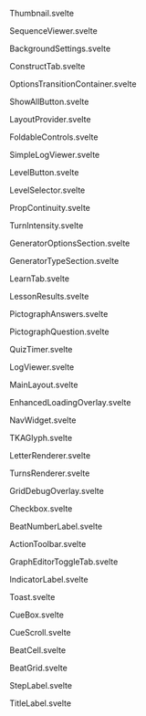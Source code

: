 Thumbnail.svelte

SequenceViewer.svelte

BackgroundSettings.svelte

ConstructTab.svelte

OptionsTransitionContainer.svelte

ShowAllButton.svelte

LayoutProvider.svelte

FoldableControls.svelte

SimpleLogViewer.svelte

LevelButton.svelte

LevelSelector.svelte

PropContinuity.svelte

TurnIntensity.svelte

GeneratorOptionsSection.svelte

GeneratorTypeSection.svelte

LearnTab.svelte

LessonResults.svelte

PictographAnswers.svelte

PictographQuestion.svelte

QuizTimer.svelte

LogViewer.svelte

MainLayout.svelte

EnhancedLoadingOverlay.svelte

NavWidget.svelte

TKAGlyph.svelte

LetterRenderer.svelte

TurnsRenderer.svelte

GridDebugOverlay.svelte

Checkbox.svelte

BeatNumberLabel.svelte

ActionToolbar.svelte

GraphEditorToggleTab.svelte

IndicatorLabel.svelte

Toast.svelte

CueBox.svelte

CueScroll.svelte

BeatCell.svelte

BeatGrid.svelte

StepLabel.svelte

TitleLabel.svelte
